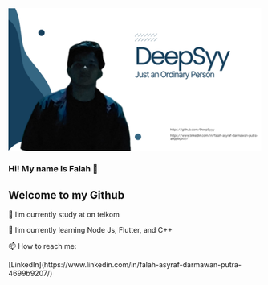 <img src = "https://github.com/DeepSyyy/DeepSyyy/blob/main/DeepSyy%20(1).png">

### Hi! My name Is Falah 👋
<h2> Welcome to my Github </h2>

<p>🔭 I’m currently study at on telkom</p>
<p>🌱 I’m currently learning Node Js, Flutter, and C++</p>
<p>📫 How to reach me: </p>[LinkedIn](https://www.linkedin.com/in/falah-asyraf-darmawan-putra-4699b9207/)
<!--
**DeepSyyy/DeepSyyy** is a ✨ _special_ ✨ repository because its `README.md` (this file) appears on your GitHub profile.

Here are some ideas to get you started:

- 🔭 I’m currently study at on telkom
- 🌱 I’m currently learning ...
- 👯 I’m looking to collaborate on ...
- 🤔 I’m looking for help with ...
- 💬 Ask me about ...
- 📫 How to reach me: ...
- 😄 Pronouns: ...
- ⚡ Fun fact: ...
-->
